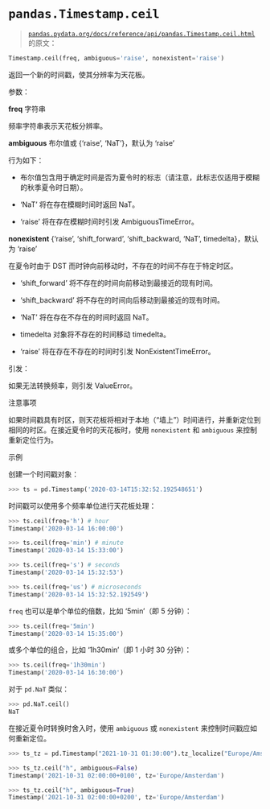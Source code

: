 # `pandas.Timestamp.ceil`

> [`pandas.pydata.org/docs/reference/api/pandas.Timestamp.ceil.html`](https://pandas.pydata.org/docs/reference/api/pandas.Timestamp.ceil.html) 的原文：

```py
Timestamp.ceil(freq, ambiguous='raise', nonexistent='raise')
```

返回一个新的时间戳，使其分辨率为天花板。

参数：

**freq** 字符串

频率字符串表示天花板分辨率。

**ambiguous** 布尔值或 {‘raise’, ‘NaT’}，默认为 ‘raise’

行为如下：

+   布尔值包含用于确定时间是否为夏令时的标志（请注意，此标志仅适用于模糊的秋季夏令时日期）。

+   ‘NaT’ 将在存在模糊时间时返回 NaT。

+   ‘raise’ 将在存在模糊时间时引发 AmbiguousTimeError。

**nonexistent** {‘raise’, ‘shift_forward’, ‘shift_backward, ‘NaT’, timedelta}，默认为 ‘raise’

在夏令时由于 DST 而时钟向前移动时，不存在的时间不存在于特定时区。

+   ‘shift_forward’ 将不存在的时间向前移动到最接近的现有时间。

+   ‘shift_backward’ 将不存在的时间向后移动到最接近的现有时间。

+   ‘NaT’ 将在存在不存在的时间时返回 NaT。

+   timedelta 对象将不存在的时间移动 timedelta。

+   ‘raise’ 将在存在不存在的时间时引发 NonExistentTimeError。

引发：

如果无法转换频率，则引发 ValueError。

注意事项

如果时间戳具有时区，则天花板将相对于本地（“墙上”）时间进行，并重新定位到相同的时区。在接近夏令时的天花板时，使用 `nonexistent` 和 `ambiguous` 来控制重新定位行为。

示例

创建一个时间戳对象：

```py
>>> ts = pd.Timestamp('2020-03-14T15:32:52.192548651') 
```

时间戳可以使用多个频率单位进行天花板处理：

```py
>>> ts.ceil(freq='h') # hour
Timestamp('2020-03-14 16:00:00') 
```

```py
>>> ts.ceil(freq='min') # minute
Timestamp('2020-03-14 15:33:00') 
```

```py
>>> ts.ceil(freq='s') # seconds
Timestamp('2020-03-14 15:32:53') 
```

```py
>>> ts.ceil(freq='us') # microseconds
Timestamp('2020-03-14 15:32:52.192549') 
```

`freq` 也可以是单个单位的倍数，比如 ‘5min’（即 5 分钟）：

```py
>>> ts.ceil(freq='5min')
Timestamp('2020-03-14 15:35:00') 
```

或多个单位的组合，比如 ‘1h30min’（即 1 小时 30 分钟）：

```py
>>> ts.ceil(freq='1h30min')
Timestamp('2020-03-14 16:30:00') 
```

对于 `pd.NaT` 类似：

```py
>>> pd.NaT.ceil()
NaT 
```

在接近夏令时转换时舍入时，使用 `ambiguous` 或 `nonexistent` 来控制时间戳应如何重新定位。

```py
>>> ts_tz = pd.Timestamp("2021-10-31 01:30:00").tz_localize("Europe/Amsterdam") 
```

```py
>>> ts_tz.ceil("h", ambiguous=False)
Timestamp('2021-10-31 02:00:00+0100', tz='Europe/Amsterdam') 
```

```py
>>> ts_tz.ceil("h", ambiguous=True)
Timestamp('2021-10-31 02:00:00+0200', tz='Europe/Amsterdam') 
```
